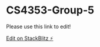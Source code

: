 # CS4353-Group-5

Please use this link to edit!

[Edit on StackBlitz ⚡️](https://stackblitz.com/edit/ionic-angular-routing-kbzn7e)
